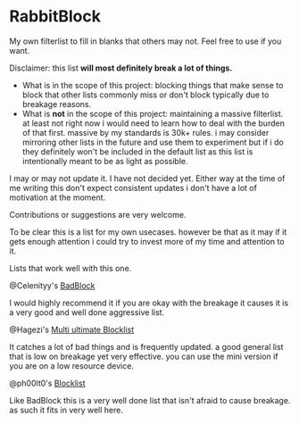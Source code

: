 # RabbitBlock
My own filterlist to fill in blanks that others may not. Feel free to use if you want. 

Disclaimer: this list **will most definitely break a lot of things.**

- What is in the scope of this project: blocking things that make sense to block that other lists commonly miss or don't block typically due to breakage reasons.
- What is **not** in the scope of this project: maintaining a massive filterlist. at least not right now i would need to learn how to deal with the burden of that first. massive by my standards is 30k+ rules. i may consider mirroring other lists in the future and use them to experiment but if i do they definitely won't be included in the default list as this list is intentionally meant to be as light as possible.

I may or may not update it. I have not decided yet. Either way at the time of me writing this don't expect consistent updates i don't have a lot of motivation at the moment.

Contributions or suggestions are very welcome.

To be clear this is a list for my own usecases. however be that as it may if it gets enough attention i could try to invest more of my time and attention to it.


Lists that work well with this one.

@Celenityy's [BadBlock](https://badblock.celenity.dev/)

I would highly recommend it if you are okay with the breakage it causes it is a very good and well done aggressive list.

@Hagezi's [Multi ultimate Blocklist](https://github.com/hagezi/dns-blocklists?tab=readme-ov-file#ultimate) 

It catches a lot of bad things and is frequently updated. a good general list that is low on breakage yet very effective. you can use the mini version if you are on a low resource device.

@ph00lt0's [Blocklist](https://github.com/ph00lt0/blocklist)

Like BadBlock this is a very well done list that isn't afraid to cause breakage. as such it fits in very well here.


